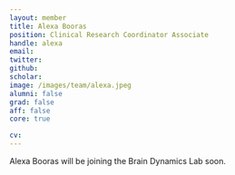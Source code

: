 ```yaml
---
layout: member
title: Alexa Booras
position: Clinical Research Coordinator Associate
handle: alexa
email:
twitter:
github:
scholar:
image: /images/team/alexa.jpeg
alumni: false
grad: false
aff: false
core: true

cv:
---
```


Alexa Booras will be joining the Brain Dynamics Lab soon.

